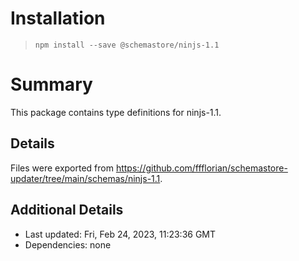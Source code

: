 # Installation
> `npm install --save @schemastore/ninjs-1.1`

# Summary
This package contains type definitions for ninjs-1.1.

## Details
Files were exported from https://github.com/ffflorian/schemastore-updater/tree/main/schemas/ninjs-1.1.

## Additional Details
* Last updated: Fri, Feb 24, 2023, 11:23:36 GMT
* Dependencies: none
